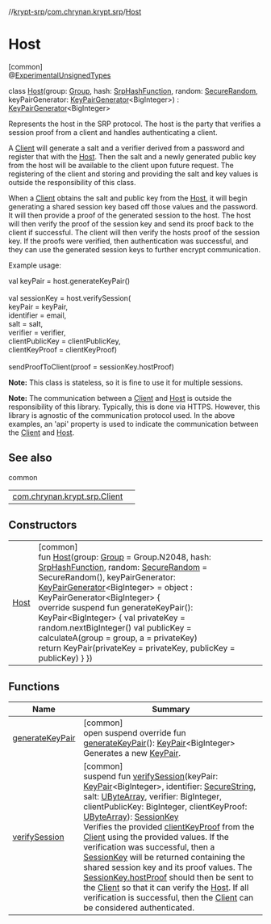 //[krypt-srp](../../../index.md)/[com.chrynan.krypt.srp](../index.md)/[Host](index.md)

# Host

[common]\
@[ExperimentalUnsignedTypes](https://kotlinlang.org/api/latest/jvm/stdlib/kotlin/-experimental-unsigned-types/index.html)

class [Host](index.md)(group: [Group](../-group/index.md), hash: [SrpHashFunction](../-srp-hash-function/index.md), random: [SecureRandom](../../../../krypt-csprng/krypt-csprng/com.chrynan.krypt.csprng/-secure-random/index.md), keyPairGenerator: [KeyPairGenerator](../-key-pair-generator/index.md)&lt;BigInteger&gt;) : [KeyPairGenerator](../-key-pair-generator/index.md)&lt;BigInteger&gt; 

Represents the host in the SRP protocol. The host is the party that verifies a session proof from a client and handles authenticating a client.

A [Client](../-client/index.md) will generate a salt and a verifier derived from a password and register that with the [Host](index.md). Then the salt and a newly generated public key from the host will be available to the client upon future request. The registering of the client and storing and providing the salt and key values is outside the responsibility of this class.

When a [Client](../-client/index.md) obtains the salt and public key from the [Host](index.md), it will begin generating a shared session key based off those values and the password. It will then provide a proof of the generated session to the host. The host will then verify the proof of the session key and send its proof back to the client if successful. The client will then verify the hosts proof of the session key. If the proofs were verified, then authentication was successful, and they can use the generated session keys to further encrypt communication.

Example usage:

val keyPair = host.generateKeyPair()\
\
val sessionKey = host.verifySession(\
                     keyPair = keyPair,\
                     identifier = email,\
                     salt = salt,\
                     verifier = verifier,\
                     clientPublicKey = clientPublicKey,\
                     clientKeyProof = clientKeyProof)\
\
sendProofToClient(proof = sessionKey.hostProof)

**Note:** This class is stateless, so it is fine to use it for multiple sessions.

**Note:** The communication between a [Client](../-client/index.md) and [Host](index.md) is outside the responsibility of this library. Typically, this is done via HTTPS. However, this library is agnostic of the communication protocol used. In the above examples, an 'api' property is used to indicate the communication between the [Client](../-client/index.md) and [Host](index.md).

## See also

common

| | |
|---|---|
| [com.chrynan.krypt.srp.Client](../-client/index.md) |  |

## Constructors

| | |
|---|---|
| [Host](-host.md) | [common]<br>fun [Host](-host.md)(group: [Group](../-group/index.md) = Group.N2048, hash: [SrpHashFunction](../-srp-hash-function/index.md), random: [SecureRandom](../../../../krypt-csprng/krypt-csprng/com.chrynan.krypt.csprng/-secure-random/index.md) = SecureRandom(), keyPairGenerator: [KeyPairGenerator](../-key-pair-generator/index.md)&lt;BigInteger&gt; = object : KeyPairGenerator&lt;BigInteger&gt; {<br>        override suspend fun generateKeyPair(): KeyPair&lt;BigInteger&gt; {             val privateKey = random.nextBigInteger()             val publicKey = calculateA(group = group, a = privateKey)<br>            return KeyPair(privateKey = privateKey, publicKey = publicKey)         }     }) |

## Functions

| Name | Summary |
|---|---|
| [generateKeyPair](../-key-pair-generator/generate-key-pair.md) | [common]<br>open suspend override fun [generateKeyPair](../-key-pair-generator/generate-key-pair.md)(): [KeyPair](../-key-pair/index.md)&lt;BigInteger&gt;<br>Generates a new [KeyPair](../-key-pair/index.md). |
| [verifySession](verify-session.md) | [common]<br>suspend fun [verifySession](verify-session.md)(keyPair: [KeyPair](../-key-pair/index.md)&lt;BigInteger&gt;, identifier: [SecureString](../../../../krypt-core/krypt-core/com.chrynan.krypt.core/-secure-string/index.md), salt: [UByteArray](https://kotlinlang.org/api/latest/jvm/stdlib/kotlin/-u-byte-array/index.html), verifier: BigInteger, clientPublicKey: BigInteger, clientKeyProof: [UByteArray](https://kotlinlang.org/api/latest/jvm/stdlib/kotlin/-u-byte-array/index.html)): [SessionKey](../-session-key/index.md)<br>Verifies the provided [clientKeyProof](verify-session.md) from the [Client](../-client/index.md) using the provided values. If the verification was successful, then a [SessionKey](../-session-key/index.md) will be returned containing the shared session key and its proof values. The [SessionKey.hostProof](../-session-key/host-proof.md) should then be sent to the [Client](../-client/index.md) so that it can verify the [Host](index.md). If all verification is successful, then the [Client](../-client/index.md) can be considered authenticated. |
